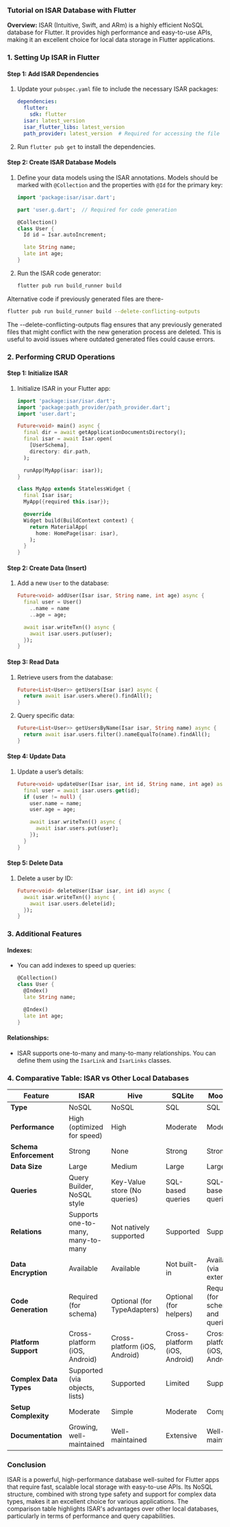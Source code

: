 ### **Tutorial on ISAR Database with Flutter**

**Overview:**
ISAR (Intuitive, Swift, and ARm) is a highly efficient NoSQL database for Flutter. It provides high performance and easy-to-use APIs, making it an excellent choice for local data storage in Flutter applications. 

### **1. Setting Up ISAR in Flutter**

#### **Step 1: Add ISAR Dependencies**

1. Update your `pubspec.yaml` file to include the necessary ISAR packages:
   ```yaml
   dependencies:
     flutter:
       sdk: flutter
     isar: latest_version
     isar_flutter_libs: latest_version
     path_provider: latest_version  # Required for accessing the file system
   ```

2. Run `flutter pub get` to install the dependencies.


#### **Step 2: Create ISAR Database Models**

1. Define your data models using the ISAR annotations. Models should be marked with `@Collection` and the properties with `@Id` for the primary key:
   ```dart
   import 'package:isar/isar.dart';

   part 'user.g.dart';  // Required for code generation

   @Collection()
   class User {
     Id id = Isar.autoIncrement;

     late String name;
     late int age;
   }
   ```

2. Run the ISAR code generator:
   ```bash
   flutter pub run build_runner build
   ```
Alternative code if previously generated files are there- 
   ```bash
   flutter pub run build_runner build --delete-conflicting-outputs
   ```
The --delete-conflicting-outputs flag ensures that any previously generated files that might conflict with the new generation process are deleted. This is useful to avoid issues where outdated generated files could cause errors.

### **2. Performing CRUD Operations**

#### **Step 1: Initialize ISAR**

1. Initialize ISAR in your Flutter app:
   ```dart
   import 'package:isar/isar.dart';
   import 'package:path_provider/path_provider.dart';
   import 'user.dart';

   Future<void> main() async {
     final dir = await getApplicationDocumentsDirectory();
     final isar = await Isar.open(
       [UserSchema],
       directory: dir.path,
     );

     runApp(MyApp(isar: isar));
   }

   class MyApp extends StatelessWidget {
     final Isar isar;
     MyApp({required this.isar});

     @override
     Widget build(BuildContext context) {
       return MaterialApp(
         home: HomePage(isar: isar),
       );
     }
   }
   ```

#### **Step 2: Create Data (Insert)**

1. Add a new `User` to the database:
   ```dart
   Future<void> addUser(Isar isar, String name, int age) async {
     final user = User()
       ..name = name
       ..age = age;

     await isar.writeTxn(() async {
       await isar.users.put(user);
     });
   }
   ```

#### **Step 3: Read Data**

1. Retrieve users from the database:
   ```dart
   Future<List<User>> getUsers(Isar isar) async {
     return await isar.users.where().findAll();
   }
   ```

2. Query specific data:
   ```dart
   Future<List<User>> getUsersByName(Isar isar, String name) async {
     return await isar.users.filter().nameEqualTo(name).findAll();
   }
   ```

#### **Step 4: Update Data**

1. Update a user’s details:
   ```dart
   Future<void> updateUser(Isar isar, int id, String name, int age) async {
     final user = await isar.users.get(id);
     if (user != null) {
       user.name = name;
       user.age = age;

       await isar.writeTxn(() async {
         await isar.users.put(user);
       });
     }
   }
   ```

#### **Step 5: Delete Data**

1. Delete a user by ID:
   ```dart
   Future<void> deleteUser(Isar isar, int id) async {
     await isar.writeTxn(() async {
       await isar.users.delete(id);
     });
   }
   ```

### **3. Additional Features**

#### **Indexes:**
- You can add indexes to speed up queries:
  ```dart
  @Collection()
  class User {
    @Index()
    late String name;

    @Index()
    late int age;
  }
  ```

#### **Relationships:**
- ISAR supports one-to-many and many-to-many relationships. You can define them using the `IsarLink` and `IsarLinks` classes.

### **4. Comparative Table: ISAR vs Other Local Databases**

| Feature               | ISAR                               | Hive                             | SQLite                          | Moor/Drift                       |
|-----------------------|------------------------------------|----------------------------------|---------------------------------|----------------------------------|
| **Type**              | NoSQL                              | NoSQL                            | SQL                             | SQL                              |
| **Performance**       | High (optimized for speed)         | High                             | Moderate                        | Moderate                         |
| **Schema Enforcement**| Strong                             | None                             | Strong                          | Strong                           |
| **Data Size**         | Large                              | Medium                           | Large                           | Large                            |
| **Queries**           | Query Builder, NoSQL style         | Key-Value store (No queries)     | SQL-based queries               | SQL-based queries                |
| **Relations**         | Supports one-to-many, many-to-many | Not natively supported           | Supported                       | Supported                        |
| **Data Encryption**   | Available                          | Available                        | Not built-in                    | Available (via extensions)       |
| **Code Generation**   | Required (for schema)              | Optional (for TypeAdapters)      | Optional (for helpers)          | Required (for schema and queries)|
| **Platform Support**  | Cross-platform (iOS, Android)      | Cross-platform (iOS, Android)    | Cross-platform (iOS, Android)   | Cross-platform (iOS, Android)    |
| **Complex Data Types**| Supported (via objects, lists)     | Supported                        | Limited                         | Supported                        |
| **Setup Complexity**  | Moderate                           | Simple                           | Moderate                        | Complex                          |
| **Documentation**     | Growing, well-maintained           | Well-maintained                  | Extensive                       | Well-maintained                  |

### **Conclusion**
ISAR is a powerful, high-performance database well-suited for Flutter apps that require fast, scalable local storage with easy-to-use APIs. Its NoSQL structure, combined with strong type safety and support for complex data types, makes it an excellent choice for various applications. The comparison table highlights ISAR's advantages over other local databases, particularly in terms of performance and query capabilities.
